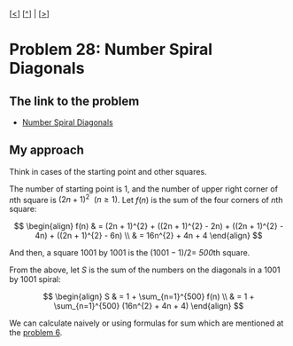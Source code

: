 \[[<](./p0027.md)] \[[^](../README.md)] | \[[>](./p0029.md)]

# Problem 28: Number Spiral Diagonals

## The link to the problem

- [Number Spiral Diagonals](https://projecteuler.net/problem=28)

## My approach

Think in cases of the starting point and other squares.

The number of starting point is $1$, and the number of upper right corner of *n*th square is $(2n + 1)^{2} \ \ (n \ge 1)$.
Let $f(n)$ is the sum of the four corners of *n*th square:

$$
\begin{align}
f(n) & = (2n + 1)^{2} + ((2n + 1)^{2} - 2n) + ((2n + 1)^{2} - 4n) + ((2n + 1)^{2} - 6n) \\
     & = 16n^{2} + 4n + 4
\end{align}
$$

And then, a square $1001$ by $1001$ is the $(1001 - 1) / 2 =$ *500*th square.

From the above, let $S$ is the sum of the numbers on the diagonals in a $1001$ by $1001$ spiral:

$$
\begin{align}
S & = 1 + \sum_{n=1}^{500} f(n) \\
  & = 1 + \sum_{n=1}^{500} (16n^{2} + 4n + 4)
\end{align}
$$

We can calculate naively or using formulas for sum which are mentioned at the [problem 6](./p0006.md).
